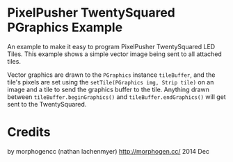 # PixelPusher TwentySquared PGraphics Example

An example to make it easy to program PixelPusher TwentySquared LED Tiles.  This example shows a simple vector image being sent to all attached tiles.

Vector graphics are drawn to the `PGraphics` instance `tileBuffer`, and the tile's pixels are set using the `setTile(PGraphics img, Strip tile)` on an image and a tile to send the graphics buffer to the tile.  Anything drawn between `tileBuffer.beginGraphics()` and `tileBuffer.endGraphics()` will get sent to the TwentySquared.

# Credits
by morphogencc (nathan lachenmyer)
http://morphogen.cc/
2014 Dec
